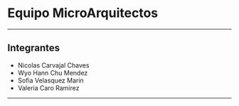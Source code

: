 # Equipo MicroArquitectos

---

## Integrantes

* Nicolas Carvajal Chaves
* Wyo Hann Chu Mendez
* Sofia Velasquez Marin
* Valeria Caro Ramirez

---
